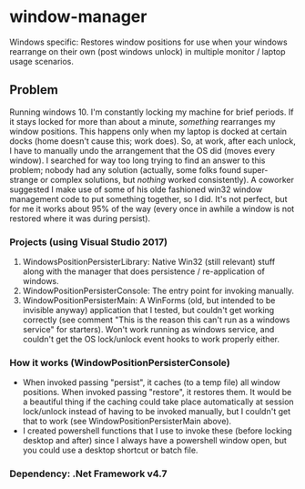 # window-manager
Windows specific: Restores window positions for use when your windows rearrange on their own (post windows unlock) in multiple monitor / laptop usage scenarios.

## Problem
Running windows 10.  I'm constantly locking my machine for brief periods.  If it stays locked for more than about a minute, *something* rearranges my window positions.  This happens only when my laptop is docked at certain docks (home doesn't cause this; work does).  So, at work, after each unlock, I have to manually undo the arrangement that the OS did (moves every window).  I searched for way too long trying to find an answer to this problem; nobody had any solution (actually, some folks found super-strange or complex solutions, but *nothing* worked consistently).  A coworker suggested I make use of some of his olde fashioned win32 window management code to put something together, so I did.  It's not perfect, but for me it works about 95% of the way (every once in awhile a window is not restored where it was during persist).

### Projects (using Visual Studio 2017)
1. WindowsPositionPersisterLibrary: Native Win32 (still relevant) stuff along with the manager that does persistence / re-application of windows.
2. WindowPositionPersisterConsole: The entry point for invoking manually.
3. WindowPositionPersisterMain:  A WinForms (old, but intended to be invisible anyway) application that I tested, but couldn't get working correctly (see comment "This is the reason this can't run as a windows service" for starters).  Won't work running as windows service, and couldn't get the OS lock/unlock event hooks to work properly either.

### How it works (WindowPositionPersisterConsole)
* When invoked passing "persist", it caches (to a temp file) all window positions.  When invoked passing "restore",  it restores them.  It would be a beautiful thing if the caching could take place automatically at session lock/unlock instead of having to be invoked manually, but I couldn't get that to work (see WindowPositionPersisterMain above).
* I created powershell functions that I use to invoke these (before locking desktop and after) since I always have a powershell window open, but you could use a desktop shortcut or batch file.

### Dependency: .Net Framework v4.7